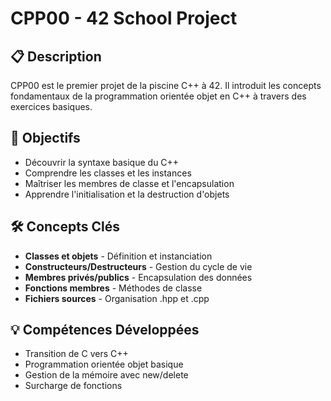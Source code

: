 # CPP00 - 42 School Project

## 📋 Description
CPP00 est le premier projet de la piscine C++ à 42. Il introduit les concepts fondamentaux de la programmation orientée objet en C++ à travers des exercices basiques.

## 🎯 Objectifs
- Découvrir la syntaxe basique du C++
- Comprendre les classes et les instances
- Maîtriser les membres de classe et l'encapsulation
- Apprendre l'initialisation et la destruction d'objets

## 🛠️ Concepts Clés
- **Classes et objets** - Définition et instanciation
- **Constructeurs/Destructeurs** - Gestion du cycle de vie
- **Membres privés/publics** - Encapsulation des données
- **Fonctions membres** - Méthodes de classe
- **Fichiers sources** - Organisation .hpp et .cpp

## 💡 Compétences Développées
- Transition de C vers C++
- Programmation orientée objet basique
- Gestion de la mémoire avec new/delete
- Surcharge de fonctions
